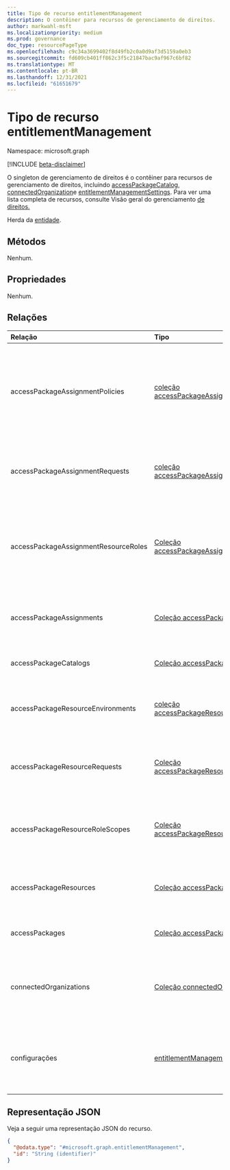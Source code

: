 ```yaml
---
title: Tipo de recurso entitlementManagement
description: O contêiner para recursos de gerenciamento de direitos.
author: markwahl-msft
ms.localizationpriority: medium
ms.prod: governance
doc_type: resourcePageType
ms.openlocfilehash: c9c34a3699402f8d49fb2c0a0d9af3d5159a0eb3
ms.sourcegitcommit: fd609cb401ff862c3f5c21847bac9af967c6bf82
ms.translationtype: MT
ms.contentlocale: pt-BR
ms.lasthandoff: 12/31/2021
ms.locfileid: "61651679"
---
```

# <a name="entitlementmanagement-resource-type"></a>Tipo de recurso entitlementManagement

Namespace: microsoft.graph

[!INCLUDE [beta-disclaimer](../../includes/beta-disclaimer.md)]

O singleton de gerenciamento de direitos é o contêiner para recursos de gerenciamento de direitos, incluindo [accessPackageCatalog,](accesspackagecatalog.md) [connectedOrganization](connectedorganization.md)e [entitlementManagementSettings](entitlementmanagementsettings.md).  Para ver uma lista completa de recursos, consulte Visão geral do gerenciamento [de direitos.](entitlementmanagement-overview.md)

Herda da [entidade](entity.md).

## <a name="methods"></a>Métodos

Nenhum.

## <a name="properties"></a>Propriedades

Nenhum.

## <a name="relationships"></a>Relações

|Relação|Tipo|Descrição|
|:---|:---|:---|
|accessPackageAssignmentPolicies|[coleção accessPackageAssignmentPolicy](../resources/accesspackageassignmentpolicy.md)| Representa a política que rege quais assuntos podem solicitar ou ser atribuídos a um pacote de acesso por meio de uma atribuição de pacote de acesso. |
|accessPackageAssignmentRequests|[coleção accessPackageAssignmentRequest](../resources/accesspackageassignmentrequest.md)|Representa solicitações de atribuição de pacote de acesso criadas por ou em nome de um usuário.|
|accessPackageAssignmentResourceRoles|[Coleção accessPackageAssignmentResourceRole](../resources/accesspackageassignmentresourcerole.md)| Representa a função específica do recurso que um assunto foi atribuído por meio de uma atribuição de pacote de acesso.|
|accessPackageAssignments|[Coleção accessPackageAssignment](../resources/accesspackageassignment.md)|Representa a concessão de um pacote de acesso a um assunto (usuário ou grupo).|
|accessPackageCatalogs|[Coleção accessPackageCatalog](../resources/accesspackagecatalog.md)|Representa um grupo de pacotes de acesso.|
|accessPackageResourceEnvironments|[coleção accessPackageResourceEnvironment](../resources/accesspackageresourceenvironment.md)| Uma referência ao ambiente de localização geográfica no qual um recurso está localizado.|
|accessPackageResourceRequests|[Coleção accessPackageResourceRequest](../resources/accesspackageresourcerequest.md)|Representa uma solicitação para adicionar ou remover um recurso para ou de um catálogo, respectivamente. |
|accessPackageResourceRoleScopes|[Coleção accessPackageResourceRoleScope](../resources/accesspackageresourcerolescope.md)| Uma referência a um escopo dentro de um recurso e uma função nesse recurso para esse escopo. |
|accessPackageResources|[Coleção accessPackageResource](../resources/accesspackageresource.md)| Uma referência a um recurso associado a um catálogo de pacotes de acesso.|
|accessPackages|[Coleção accessPackage](../resources/accesspackage.md)|Representa objetos do pacote de acesso.|
|connectedOrganizations|[Coleção connectedOrganization](../resources/connectedorganization.md)|Representa referências a um diretório ou domínio de outra organização cujos usuários podem solicitar acesso.|
|configurações|[entitlementManagementSettings](../resources/entitlementmanagementsettings.md)|Representa as configurações que controlam o comportamento do gerenciamento de direitos do Azure AD.|

## <a name="json-representation"></a>Representação JSON

Veja a seguir uma representação JSON do recurso.
<!-- {
  "blockType": "resource",
  "keyProperty": "id",
  "@odata.type": "microsoft.graph.entitlementManagement",
  "openType": false
}
-->
``` json
{
  "@odata.type": "#microsoft.graph.entitlementManagement",
  "id": "String (identifier)"
}
```

